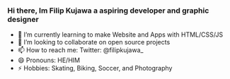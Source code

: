 ### Hi there, Im Filip Kujawa a aspiring developer and graphic designer




- 🌱 I’m currently learning to make Website and Apps with HTML/CSS/JS
- 🤝 I’m looking to collaborate on open source projects
- 📫 How to reach me: Twitter: @filipkujawa_ 
- 😄 Pronouns: HE/HIM
- ⚡ Hobbies: Skating, Biking, Soccer, and Photography


